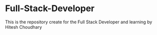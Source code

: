 # Full-Stack-Developer
This is the repository create for the Full  Stack Developer and learning by Hitesh Choudhary 
